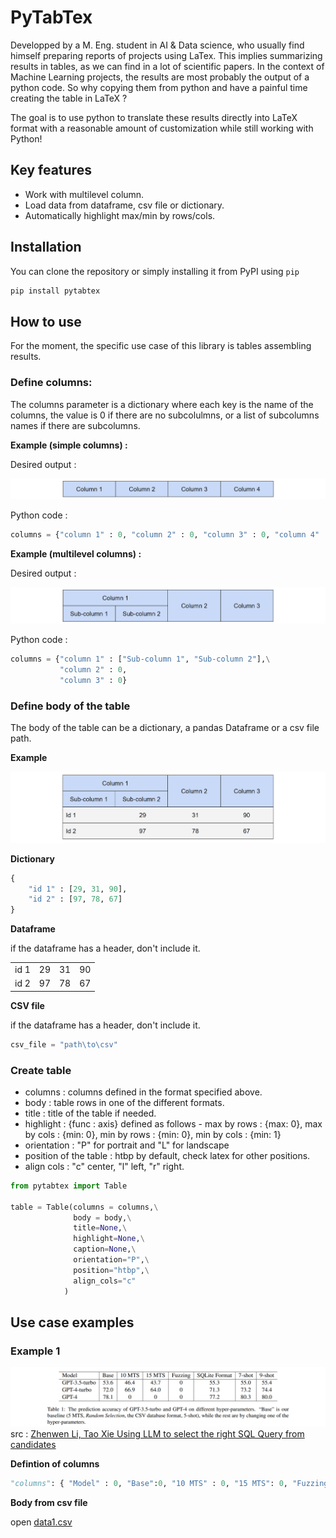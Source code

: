 # PyTabTex

Developped by a M. Eng. student in AI & Data science, who usually find himself preparing reports of projects using LaTex. This implies summarizing results in tables, as we can find in a lot of scientific papers. In the context of Machine Learning projects, the results are most probably  the output of a python code. So why copying them from python and have a painful time creating the table in LaTeX ?

The goal is to use python to translate these results directly into LaTeX format with a reasonable amount of customization while still working with Python!


## Key features
+ Work with multilevel column.
+ Load data from dataframe, csv file or dictionary.
+ Automatically highlight max/min by rows/cols.

## Installation

You can clone the repository or simply installing it from PyPI using `pip`
```bash
pip install pytabtex
```

## How to use
For the moment, the specific use case of this library is tables assembling results.

### Define columns:

The columns parameter is a dictionary where each key is the name of the columns, the value is 0 if there are no subcolulmns, or a list of subcolumns names if there are subcolumns.

**Example (simple columns) :**

Desired output :

![Simple columns](media\simple.png)

Python code :
```python
columns = {"column 1" : 0, "column 2" : 0, "column 3" : 0, "column 4" : 0}
```

**Example (multilevel columns) :**

Desired output :

![Multilevel columns](media\multilevel.png)

Python code :
```python
columns = {"column 1" : ["Sub-column 1", "Sub-column 2"],\
           "column 2" : 0,
           "column 3" : 0}
```

### Define body of the table

The body of the table can be a dictionary, a pandas Dataframe or a csv file path.

**Example**

![Body](media\body.png)

**Dictionary**

```python
{
    "id 1" : [29, 31, 90],
    "id 2" : [97, 78, 67]
}
```

**Dataframe**

if the dataframe has a header, don't include it.


|||||
|-|-|-|-|
|id 1|29|31|90|
|id 2|97|78|67|

**CSV file**

if the dataframe has a header, don't include it.

```python
csv_file = "path\to\csv"
```

### Create table

+ columns : columns defined in the format specified above.
+ body : table rows in one of the different formats.
+ title : title of the table if needed.
+ highlight : {func : axis} defined as follows - max by rows : {max: 0}, max by cols : {min: 0}, min by rows : {min: 0}, min by cols : {min: 1}
+ orientation : "P" for portrait and "L" for landscape
+ position of the table : htbp by default, check latex for other positions.
+ align cols : "c" center, "l" left, "r" right.

```python
from pytabtex import Table

table = Table(columns = columns,\
              body = body,\
              title=None,\
              highlight=None,\
              caption=None,\
              orientation="P",\
              position="htbp",\
              align_cols="c"
            )
```

## Use case examples

### Example 1

![Table 1](media\table_1.png)
src : [Zhenwen Li, Tao Xie Using LLM to select the right SQL Query from candidates](https://arxiv.org/pdf/2401.02115)

**Defintion of columns**

```python
"columns": { "Model" : 0, "Base":0, "10 MTS" : 0, "15 MTS": 0, "Fuzzing": 0, "SQLite Format" : 0, "7-shot" : 0, "9-shot" : 0 }
```

**Body from csv file**

open [data1.csv](tests\data1.csv)